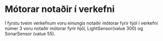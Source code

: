 # Mótorar notaðir í verkefni

Í fyrstu tveim verkefnum voru einungis notaðir mótorar fyrir hjól
í verkefni númer 3 voru notaðir mótorar fyrir hjól, LightSensor(value 300) og SonarSensor (value 55).